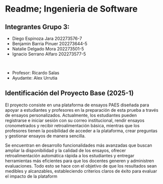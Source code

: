 # Readme; Ingenieria de Software

## Integrantes Grupo 3: <br>
* Diego Espinoza Jara 202273576-7 <br>
* Benjamin Barria Pinuer 202273644-5 <br>
* Natalie Delgado Mora 202273501-5 <br>
* Ignacio Serrano Alfaro 202273577-5 <br>
<br>

* Profesor: Ricardo Salas <br>
* Ayudante: Alex Urrutia <br>

## Identificación del Proyecto Base (2025-1) <br>

El proyecto consiste en una plataforma de ensayos PAES diseñada para apoyar a estudiantes y profesores en la preparación de esta prueba a través de ensayos personalizados. Actualmente, los estudiantes pueden registrarse e iniciar sesión con su correo institucional, rendir ensayos cronometrados y recibir retroalimentación básica, mientras que los profesores tienen la posibilidad de acceder a la plataforma, crear preguntas y gestionar ensayos de manera sencilla.

Se encuentran en desarrollo funcionalidades más avanzadas que buscan ampliar la disponibilidad y la calidad de los ensayos, ofrecer retroalimentación automática rápida a los estudiantes y entregar herramientas más eficientes para que los docentes generen y administren evaluaciones. Todo esto se hace con el objetivo de que los resultados sean medibles y alcanzables, estableciendo criterios claros de éxito para evaluar el impacto de la plataform
